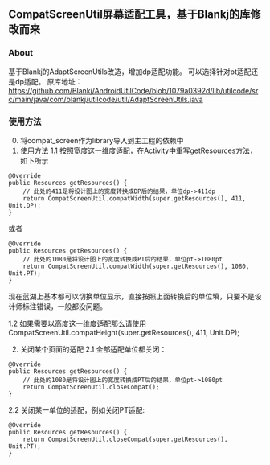 ## CompatScreenUtil屏幕适配工具，基于Blankj的库修改而来
### About
基于Blankj的AdaptScreenUtils改造，增加dp适配功能。
可以选择针对pt适配还是dp适配。
原库地址：https://github.com/Blankj/AndroidUtilCode/blob/1079a0392d/lib/utilcode/src/main/java/com/blankj/utilcode/util/AdaptScreenUtils.java
### 使用方法
0. 将compat_screen作为library导入到主工程的依赖中
1. 使用方法
1.1 按照宽度这一维度适配，在Activity中重写getResources方法，如下所示
```
@Override
public Resources getResources() {
    // 此处的411是将设计图上的宽度转换成DP后的结果，单位dp->411dp
    return CompatScreenUtil.compatWidth(super.getResources(), 411, Unit.DP);
}
```
或者
```
@Override
public Resources getResources() {
    // 此处的1080是将设计图上的宽度转换成PT后的结果，单位pt->1080pt
    return CompatScreenUtil.compatWidth(super.getResources(), 1080, Unit.PT);
}
```
现在蓝湖上基本都可以切换单位显示，直接按照上面转换后的单位填，只要不是设计师标注错误，一般都没问题。

1.2 如果需要以高度这一维度适配那么请使用CompatScreenUtil.compatHeight(super.getResources(), 411, Unit.DP);

2. 关闭某个页面的适配
2.1 全部适配单位都关闭：
```
@Override
public Resources getResources() {
    // 此处的1080是将设计图上的宽度转换成PT后的结果，单位pt->1080pt
    return CompatScreenUtil.closeCompat();
}
```
2.2 关闭某一单位的适配，例如关闭PT适配:
```
@Override
public Resources getResources() {
    return CompatScreenUtil.closeCompat(super.getResources(), Unit.PT);
}
```